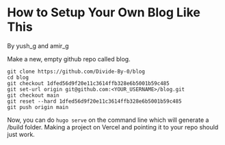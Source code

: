 # How to Setup Your Own Blog Like This
By yush_g and amir_g

Make a new, empty github repo called blog.

```
git clone https://github.com/Divide-By-0/blog
cd blog
git checkout 1dfed56d9f20e11c3614ffb328e6b5001b59c485
git set-url origin git@github.com:<YOUR_USERNAME>/blog.git
git checkout main
git reset --hard 1dfed56d9f20e11c3614ffb328e6b5001b59c485
git push origin main
```

Now, you can do `hugo serve` on the command line which will generate a /build folder. Making a project on Vercel and pointing it to your repo should just work.
